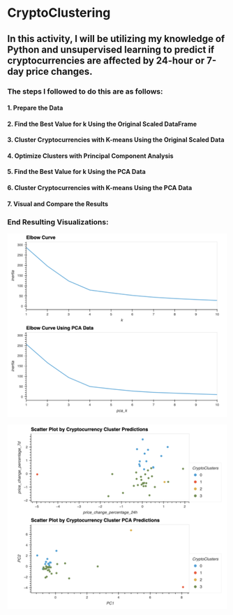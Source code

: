# CryptoClustering
## In this activity, I will be utilizing my knowledge of Python and unsupervised learning to predict if cryptocurrencies are affected by 24-hour or 7-day price changes.
### The steps I followed to do this are as follows:
#### 1. Prepare the Data
#### 2. Find the Best Value for k Using the Original Scaled DataFrame
#### 3. Cluster Cryptocurrencies with K-means Using the Original Scaled Data
#### 4. Optimize Clusters with Principal Component Analysis

#### 5. Find the Best Value for k Using the PCA Data
#### 6. Cluster Cryptocurrencies with K-means Using the PCA Data
#### 7. Visual and Compare the Results

### End Resulting Visualizations:
![Alt text](<Images/ElbowCurves.png>)

![Alt text](<Images/ScatterPlots.png>)